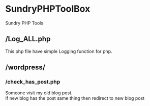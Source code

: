 # SundryPHPToolBox
Sundry PHP Tools

## /Log_ALL.php
  This php file have simple Logging function for php.  
  
## /wordpress/
### /check_has_post.php
  Someone visit my old blog post.  
  If new blog has the post same thing then redirect to new blog post
